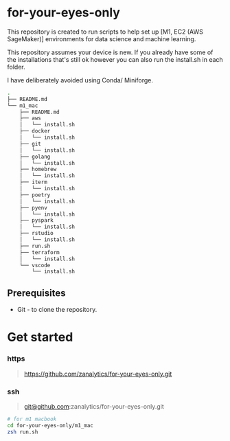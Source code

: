 # for-your-eyes-only

This repository is created to run scripts to help set up [M1, EC2 (AWS SageMaker)] environments for data science and machine learning.

This repository assumes your device is new. If you already have some of the installations that's still ok however you can also run the install.sh in each folder.

I have deliberately avoided using Conda/ Miniforge.


``` bash
.
├── README.md
└── m1_mac
    ├── README.md
    ├── aws
    │   └── install.sh
    ├── docker
    │   └── install.sh
    ├── git
    │   └── install.sh
    ├── golang
    │   └── install.sh
    ├── homebrew
    │   └── install.sh
    ├── iterm
    │   └── install.sh
    ├── poetry
    │   └── install.sh
    ├── pyenv
    │   └── install.sh
    ├── pyspark
    │   └── install.sh
    ├── rstudio
    │   └── install.sh
    ├── run.sh
    ├── terraform
    │   └── install.sh
    └── vscode
        └── install.sh

```





## Prerequisites

- Git - to clone the repository.

# Get started

### https

> https://github.com/zanalytics/for-your-eyes-only.git

### ssh

> git@github.com:zanalytics/for-your-eyes-only.git


``` bash
# for m1 macbook
cd for-your-eyes-only/m1_mac
zsh run.sh
```